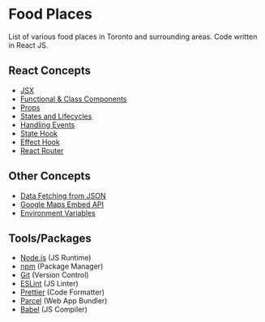 # Food Places

List of various food places in Toronto and surrounding areas. Code written in React JS.

## React Concepts

- [JSX](https://reactjs.org/docs/introducing-jsx.html)
- [Functional & Class Components](https://reactjs.org/docs/components-and-props.html)
- [Props](https://reactjs.org/docs/components-and-props.html)
- [States and Lifecycles](https://reactjs.org/docs/state-and-lifecycle.html)
- [Handling Events](https://reactjs.org/docs/handling-events.html)
- [State Hook](https://reactjs.org/docs/hooks-state.html)
- [Effect Hook](https://reactjs.org/docs/hooks-effect.html)
- [React Router](https://reactrouter.com/web/guides/quick-start)

## Other Concepts

- [Data Fetching from JSON](https://www.pluralsight.com/guides/fetch-data-from-a-json-file-in-a-react-app)
- [Google Maps Embed API](https://developers.google.com/maps/documentation/embed)
- [Environment Variables](https://create-react-app.dev/docs/adding-custom-environment-variables)

## Tools/Packages

- [Node.js](https://nodejs.org/) (JS Runtime)
- [npm](https://www.npmjs.com/) (Package Manager)
- [Git](https://git-scm.com/) (Version Control)
- [ESLint](https://eslint.org/) (JS Linter)
- [Prettier](https://prettier.io/) (Code Formatter)
- [Parcel](https://parceljs.org/) (Web App Bundler)
- [Babel](https://babeljs.io/) (JS Compiler)

